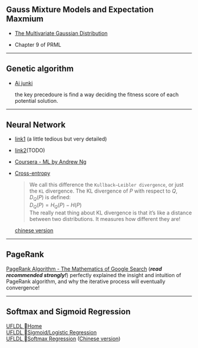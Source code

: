 ## Gauss Mixture Models and Expectation Maxmium

* [<font size="">The Multivariate Gaussian Distribution</font>](http://cs229.stanford.edu/section/gaussians.pdf)

* Chapter 9 of PRML

------------------------

## Genetic algorithm

* [Ai junki](http://www.ai-junkie.com/ga/intro/gat1.html)

    the key precedoure is find a way deciding the fitness score of each potential solution.

------------------------

## Neural Network

* [link1](http://neuralnetworksanddeeplearning.com/chap1.html#complete_zero) (a little tedious but very detailed)

* [link2](https://www.zybuluo.com/hanbingtao/note/476663)(TODO)

* [Coursera - ML by Andrew Ng](https://www.coursera.org/learn/machine-learning?authMode=login)

* [Cross-entropy](http://colah.github.io/posts/2015-09-Visual-Information/)

    >We call this difference the `Kullback–Leibler divergence`, or just the `KL` divergence. The KL divergence of $P$ with respect to $Q$, $D_Q(P)$ is defined:<br>
    $D_Q(P)=H_Q(P) - H(P)$<br>
    The really neat thing about KL divergence is that it’s like a distance between two distributions. It measures how different they are!

    [chinese version](http://studyai.site/2017/06/13/%E3%80%90%E7%BF%BB%E8%AF%91%E3%80%91%E8%A7%86%E8%A7%89%E4%BF%A1%E6%81%AF%E8%AE%BA/)

------------------------

## PageRank 

[PageRank Algorithm - The Mathematics of Google Search](http://www.math.cornell.edu/~mec/Winter2009/RalucaRemus/Lecture3/lecture3.html) (**_read recommended strongly!_**) perfectly explained the insight and intuition of PageRank algorithm, and why the iterative process will eventually convergence!

------------------------

## Softmax and Sigmoid Regression

[UFLDL Home](http://ufldl.stanford.edu/tutorial/)  
[UFLDL Sigmoid/Logistic Regression](http://ufldl.stanford.edu/tutorial/supervised/LogisticRegression/)  
[UFLDL Softmax Regression](http://ufldl.stanford.edu/tutorial/supervised/SoftmaxRegression/)  ([Chinese version](http://ufldl.stanford.edu/wiki/index.php/Softmax%E5%9B%9E%E5%BD%92#.E4.B8.AD.E6.96.87.E8.AF.91.E8.80.85))